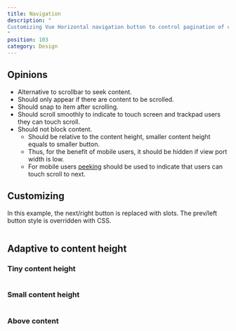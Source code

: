 ```yaml
---
title: Navigation
description: "
Customizing Vue Horizontal navigation button to control pagination of content.
"
position: 103
category: Design
---
```


<snippet-mock-browser>
<design-navigation></design-navigation>
</snippet-mock-browser>

## Opinions

* Alternative to scrollbar to seek content.
* Should only appear if there are content to be scrolled.
* Should snap to item after scrolling.
* Should scroll smoothly to indicate to touch screen and trackpad users they can touch scroll.
* Should not block content.
  * Should be relative to the content height, smaller content height equals to smaller button.
  * Thus, for the benefit of mobile users, it should be hidden if view port width is low.
  * For mobile users [peeking](/design/taxonomy#peeking) should be used to indicate that users can touch scroll to next.

## Customizing

In this example, the next/right button is replaced with slots. 
The prev/left button style is overridden with CSS.

```vue[Navigation.vue] import=design/design-navigation-customize.vue
```

## Adaptive to content height

### Tiny content height

```vue[TinyNavigation.vue] import=design/design-navigation-tiny.vue
```

### Small content height

```vue[SmallNavigation.vue] import=design/design-navigation-small.vue
```

### Above content

```vue[AboveNavigation.vue] import=design/design-navigation-above.vue
```
